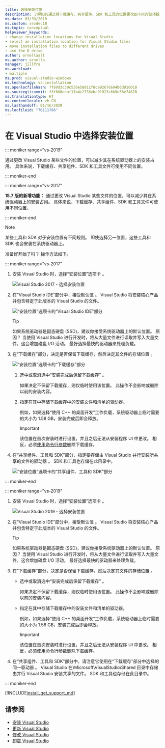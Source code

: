 ```yaml
---
title: 选择安装位置
description: 了解如何通过将下载缓存、共享组件、SDK 和工具的位置更改到不同的驱动器来减少 Visual Studio 在系统驱动器上的安装占用。 例如，将 C 驱动器中的一些文件移动到 D 驱动器。
ms.date: 03/30/2019
ms.custom: seodec18
ms.topic: conceptual
helpviewer_keywords:
- change installation locations for Visual Studio
- select an installation location for Visual Studio files
- move installation files to different drives
- use the D drive
author: ornellaalt
ms.author: ornella
manager: jillfra
ms.workload:
- multiple
ms.prod: visual-studio-windows
ms.technology: vs-installation
ms.openlocfilehash: 7f80d3c30c536e58811f8ca92676694b6d010010
ms.sourcegitcommit: f3f668ecaf11b4c2738ebc91923c6b5e38e74670
ms.translationtype: HT
ms.contentlocale: zh-CN
ms.lasthandoff: 01/16/2020
ms.locfileid: "76111786"
---
```

# <a name="select-the-installation-locations-in-visual-studio"></a>在 Visual Studio 中选择安装位置

::: moniker range="vs-2019"

通过更改 Visual Studio 某些文件的位置，可以减少其在系统驱动器上的安装占用。 具体来说，下载缓存、共享组件、SDK 和工具文件可使用不同位置。

::: moniker-end

::: moniker range="vs-2017"

**15.7 版的新增功能：** 通过更改 Visual Studio 某些文件的位置，可以减少其在系统驱动器上的安装占用。 具体来说，下载缓存、共享组件、SDK 和工具文件可使用不同位置。

::: moniker-end

   > [!NOTE]
   > 某些工具和 SDK 对于安装位置有不同规则。 即使选择另一位置，这些工具和 SDK 也会安装在系统驱动器上。

准备好开始了吗？ 操作方法如下。

::: moniker range="vs-2017"

1. 安装 Visual Studio 时，选择“安装位置”选项卡  。

   ![Visual Studio 2017 - 选择安装位置](media/vs-installation-locations.png "选择安装位置。")

1. 在“Visual Studio IDE”部分中，接受默认值  。 Visual Studio 将安装核心产品并包含特定于此版本的 Visual Studio 的文件。

   ![“安装位置”选项卡的“Visual Studio IDE”部分](media/vs-installation-locations-ide.png "接受“安装位置”选项卡的“Visual Studio IDE”部分的默认值。")

   > [!TIP]
   > 如果系统驱动器是固态硬盘 (SSD)，建议你接受系统驱动器上的默认位置。 原因？ 当使用 Visual Studio 进行开发时，将从大量文件进行读取并写入大量文件，这会增加磁盘 I/O 活动。 最好选择最快的驱动器来处理负载。

1. 在“下载缓存”部分，决定是否保留下载缓存，然后决定其文件的存储位置  。

     ![“安装位置”选项卡的“下载缓存”部分](media/vs-installation-locations-cache.png "选择安装完成后是否保留下载缓存，然后指定要存储文件的驱动器。")

    1. 选中或取消选中“安装完成后保留下载缓存”  。

       如果决定不保留下载缓存，则仅临时使用该位置。 此操作不会影响或删除以前的安装内容。

    1. 指定在其中存储下载缓存中的安装文件和清单的驱动器。

        例如，如果选择“使用 C++ 的桌面开发”工作负载，系统驱动器上临时需要的大小为 1.58 GB，安装完成后即会释放。

       > [!IMPORTANT]
       > 该位置在首次安装时进行设置，并且之后无法从安装程序 UI 中更改。 相反，必须[使用命令行参数](use-command-line-parameters-to-install-visual-studio.md)删除下载缓存。

1. 在“共享组件、工具和 SDK”部分，指定要存储由 Visual Studio 并行安装所共享的文件的驱动器  。 SDK 和工具也存储在此目录中。

   ![“安装位置”选项卡的“共享组件、工具和 SDK”部分](media/vs-installation-locations-shared.png "指定要存储共享组件、工具和 SDK 的位置。")

::: moniker-end

::: moniker range="vs-2019"

1. 安装 Visual Studio 时，选择“安装位置”选项卡  。

   ![Visual Studio 2019 - 选择安装位置](media/vs-2019/vs-installer-installation-locations.png "选择安装位置。")

1. 在“Visual Studio IDE”部分中，接受默认值  。 Visual Studio 将安装核心产品并包含特定于此版本的 Visual Studio 的文件。

   > [!TIP]
   > 如果系统驱动器是固态硬盘 (SSD)，建议你接受系统驱动器上的默认位置。 原因？ 当使用 Visual Studio 进行开发时，将从大量文件进行读取并写入大量文件，这会增加磁盘 I/O 活动。 最好选择最快的驱动器来处理负载。

1. 在“下载缓存”部分，决定是否保留下载缓存，然后决定其文件的存储位置  。

    * 选中或取消选中“安装完成后保留下载缓存”  。

       如果决定不保留下载缓存，则仅临时使用该位置。 此操作不会影响或删除以前的安装内容。

    * 指定在其中存储下载缓存中的安装文件和清单的驱动器。

        例如，如果选择“使用 C++ 的桌面开发”工作负载，系统驱动器上临时需要的大小为 1.58 GB，安装完成后即会释放。

       > [!IMPORTANT]
       > 该位置在首次安装时进行设置，并且之后无法从安装程序 UI 中更改。 相反，必须[使用命令行参数](use-command-line-parameters-to-install-visual-studio.md)删除下载缓存。

1. 在“共享组件、工具和 SDK”部分中，请注意它使用在“下载缓存”部分中选择的同一驱动器  。 Visual Studio 在\Microsoft\VisualStudio\Shared 目录中存储由并行 Visual Studio 安装共享的文件。 SDK 和工具也存储在此目录中。

::: moniker-end

[!INCLUDE[install_get_support_md](includes/install_get_support_md.md)]

## <a name="see-also"></a>请参阅

* [安装 Visual Studio](install-visual-studio.md)
* [更新 Visual Studio](update-visual-studio.md)
* [修改 Visual Studio](update-visual-studio.md)
* [卸载 Visual Studio](uninstall-visual-studio.md)

